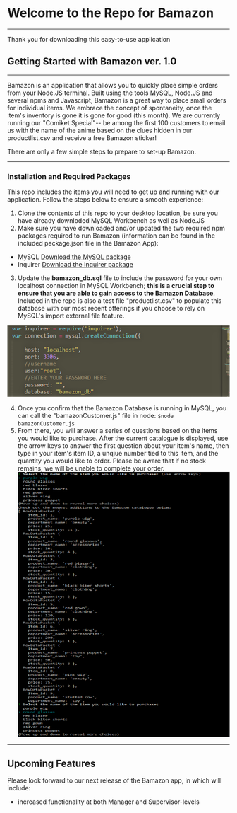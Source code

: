 # Welcome to the Repo for Bamazon
----
Thank you for downloading this easy-to-use application 

## Getting Started with Bamazon ver. 1.0
----

Bamazon is an application that allows you to quickly place simple orders from your Node.JS terminal. Built using the tools MySQL, Node.JS and several npms and Javascript, Bamazon is a great way to place small orders for individual items.  We embrace the concept of spontaneity, once the item's inventory is gone it is gone for good (this month). We are currently running our "Comiket Special"-- be among the first 100 customers to email us with the name of the anime based on the clues hidden in our productlist.csv and receive a free Bamazon sticker!

There are only a few simple steps to prepare to set-up Bamazon.

----
### Installation and Required Packages 

This repo includes the items you will need to get up and running with our application.  Follow the steps below to ensure a smooth  experience:

1. Clone the contents of this repo to your desktop location, be sure you have already downloded MySQL Workbench as well as Node.JS
2. Make sure you have downloaded and/or updated the two required npm packages required to run Bamazon (information can be found in the included package.json file in the Bamazon App):
 * MySQL [Download the MySQL package](https://www.npmjs.com/package/mysql)
 * Inquirer [Download the Inquirer package](https://www.npmjs.com/package/inquirer)
3.  Update the **bamazon_db.sql** file to include the password for your own localhost connection in MySQL Workbench;  **this is a crucial step to ensure that you are able to gain access to the Bamazon Database**.  Included in the repo is also a test file "productlist.csv" to populate this database with our most recent offerings if you choose to rely on MySQL's import external file feature.  

![Updating Your Password](https://github.com/LaurelFH/bamazon/blob/master/password.png)


4. Once you confirm that the Bamazon Database is running in MySQL, you can call the "bamazonCustomer.js" file in node:
				```
				$node bamazonCustomer.js
				```
5.  From there, you will answer a series of questions based on the items you would like to purchase.  After the current catalogue is displayed, use the arrow keys to answer the first question about your item's name, then type in your item's item ID, a unqiue number tied to this item, and the quantity you would  like to order.  Please be aware that if no stock remains, we will be unable to complete your order.  
![Placing Your Orders](https://github.com/LaurelFH/bamazon/blob/master/placingorders.gif)



----
## Upcoming Features 

Please look forward to our next release of the Bamazon app, in which will include: 
* increased functionality at both Manager and Supervisor-levels